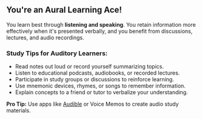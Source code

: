 ## **You're an Aural Learning Ace!**  

You learn best through **listening and speaking**. You retain information more effectively when it's presented verbally, and you benefit from discussions, lectures, and audio recordings.  

### Study Tips for Auditory Learners:  
- Read notes out loud or record yourself summarizing topics.  
- Listen to educational podcasts, audiobooks, or recorded lectures.  
- Participate in study groups or discussions to reinforce learning.  
- Use mnemonic devices, rhymes, or songs to remember information.  
- Explain concepts to a friend or tutor to verbalize your understanding.  

**Pro Tip:** Use apps like [Audible](https://www.audible.com/) or Voice Memos to create audio study materials.  